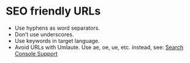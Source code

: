 # SEO friendly URLs

* Use hyphens as word separators.
* Don’t use underscores.
* Use keywords in target language.
* Avoid URLs with Umlaute. Use ae, oe, ue, etc. instead, see: [Search Console Support](https://support.google.com/webmasters/forum/AAAA2Jdx3sUn_XASERbfzw/?hl=en&gpf=%23!msg%2Fwebmasters%2Fn_XASERbfzw%2FKt1fG7jKCQAJ&msgid=Kt1fG7jKCQAJ)
